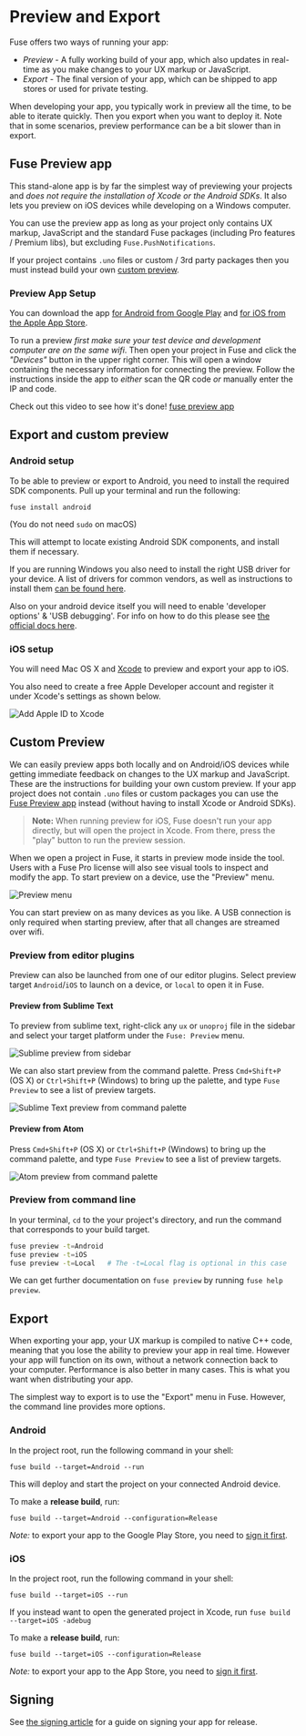 # Preview and Export

Fuse offers two ways of running your app:

- *Preview* - A fully working build of your app, which also updates in real-time as you make changes to your UX markup or JavaScript.
- *Export* - The final version of your app, which can be shipped to app stores or used for private testing. 

When developing your app, you typically work in preview all the time, to be able to iterate quickly. Then you export when you want to deploy it. Note that in some scenarios, preview performance can be a bit slower than in export.

## Fuse Preview app

This stand-alone app is by far the simplest way of previewing your projects and *does not require the installation of Xcode or the Android SDKs*. It also lets you preview on iOS devices while developing on a Windows computer.

You can use the preview app as long as your project only contains UX markup, JavaScript and the standard Fuse packages (including Pro features / Premium libs), but excluding `Fuse.PushNotifications`.

If your project contains `.uno` files or custom / 3rd party packages then you must instead build your own [custom preview](./preview-and-export.md#export-and-custom-preview).

### Preview App Setup
You can download the app [for Android from Google Play](https://play.google.com/store/apps/details?id=com.fusetools.fusepreview) and [for iOS from the Apple App Store](https://itunes.apple.com/no/app/fuse-preview/id1296280076?mt=8).

To run a preview *first make sure your test device and development computer are on the same wifi*.
Then open your project in Fuse and click the *"Devices"* button in the upper right corner. This will open a window containing the necessary information for connecting the preview. Follow the instructions inside the app to _either_ scan the QR code _or_ manually enter the IP and code.

Check out this video to see how it's done! [fuse preview app](https://www.youtube.com/watch?v=KJYHUHpMmto)

## Export and custom preview

### Android setup

To be able to preview or export to Android, you need to install the required SDK components.
Pull up your terminal and run the following:

```
fuse install android
```

(You do not need `sudo` on macOS)

This will attempt to locate existing Android SDK components, and install them if necessary.

If you are running Windows you also need to install the right USB driver for your device. A list of drivers for common vendors, as well as instructions to install them [can be found here](https://developer.android.com/studio/run/oem-usb.html#Drivers).

Also on your android device itself you will need to enable 'developer options' & 'USB debugging'. For info on how to do this please see [the official docs here](https://developer.android.com/studio/run/device.html).

### iOS setup

You will need Mac OS X and [Xcode](https://developer.apple.com/xcode/) to preview and export your app to iOS.

You also need to create a free Apple Developer account and register it under Xcode's settings as shown below.

![Add Apple ID to Xcode](../../media/preview-and-export-xcode-add-apple-id.jpg)

## Custom Preview

We can easily preview apps both locally and on Android/iOS devices while getting immediate feedback on changes to the UX markup and JavaScript.
These are the instructions for building your own custom preview. If your app project does not contain `.uno` files or custom packages you can use the [Fuse Preview app](./preview-and-export.md#fuse-preview-app) instead (without having to install Xcode or Android SDKs).

> **Note:** When running preview for iOS, Fuse doesn't run your app directly, but will open the project in Xcode.
> From there, press the "play" button to run the preview session.

When we open a project in Fuse, it starts in preview mode inside the tool. Users with a Fuse Pro license will also see visual tools to inspect and modify the app. To start preview on a device, use the "Preview" menu.

![Preview menu](../../media/preview-menu.png)

You can start preview on as many devices as you like. A USB connection is only required when starting preview, after that all changes are streamed over wifi.

### Preview from editor plugins

Preview can also be launched from one of our editor plugins. Select preview target `Android`/`iOS` to launch on a device, or `local` to open it in Fuse.

#### Preview from Sublime Text

To preview from sublime text, right-click any `ux` or `unoproj` file in the sidebar and select your target platform under the `Fuse: Preview` menu.

![Sublime preview from sidebar](../../media/preview-and-export-device-preview-osx-sublime-preview-menu.png)

We can also start preview from the command palette. Press `Cmd+Shift+P` (OS X) or `Ctrl+Shift+P` (Windows) to bring up the palette, and type `Fuse Preview` to see a list of preview targets.

![Sublime Text preview from command palette](../../media/preview-and-export-device-preview-sublime-command-palette.png)

#### Preview from Atom

Press `Cmd+Shift+P` (OS X) or `Ctrl+Shift+P` (Windows) to bring up the command palette, and type `Fuse Preview` to see a list of preview targets.

![Atom preview from command palette](../../media/preview-and-export-device-preview-atom-command-palette.png)

### Preview from command line

In your terminal, `cd` to the your project's directory, and run the command that corresponds to your build target.

```sh
fuse preview -t=Android
fuse preview -t=iOS
fuse preview -t=Local   # The -t=Local flag is optional in this case
```

We can get further documentation on `fuse preview` by running `fuse help preview`.

## Export

When exporting your app, your UX markup is compiled to native C++ code, meaning that you lose the ability to preview your app in real time. However your app will function on its own, without a network connection back to your computer. Performance is also better in many cases. This is what you want when distributing your app.

The simplest way to export is to use the "Export" menu in Fuse. However, the command line provides more options.

### Android

In the project root, run the following command in your shell:

```
fuse build --target=Android --run
```

This will deploy and start the project on your connected Android device.

To make a **release build**, run:

```
fuse build --target=Android --configuration=Release
```

*Note:* to export your app to the Google Play Store, you need to [sign it first](../preview-and-export/signing.md).

### iOS

In the project root, run the following command in your shell:

```
fuse build --target=iOS --run
```

If you instead want to open the generated project in Xcode, run `fuse build --target=iOS -adebug`

To make a **release build**, run:

```
fuse build --target=iOS --configuration=Release
```

*Note:* to export your app to the App Store, you need to [sign it first](../preview-and-export/signing.md).

## Signing

See [the signing article](../preview-and-export/signing.md) for a guide on signing your app for release.

